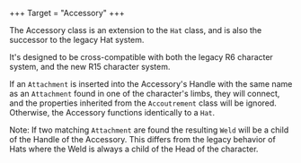 +++
Target = "Accessory"
+++

The Accessory class is an extension to the `Hat` class, and is also the successor to the legacy Hat system.It's designed to be cross-compatible with both the legacy R6 character system, and the new R15 character system.If an `Attachment` is inserted into the Accessory's Handle with the same name as an `Attachment` found in one of the character's limbs, they will connect, and the properties inherited from the `Accoutrement` class will be ignored. Otherwise, the Accessory functions identically to a `Hat`.Note: If two matching `Attachment` are found the resulting `Weld` will be a child of the Handle of the Accessory. This differs from the legacy behavior of Hats where the Weld is always a child of the Head of the character.